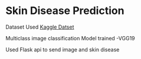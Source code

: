 # Skin Disease Prediction

Dataset Used <a href="https://www.kaggle.com/datasets/shubhamgoel27/dermnet">Kaggle Datset</a>

Multiclass image classification Model trained -VGG19

Used Flask api to send image and skin disease